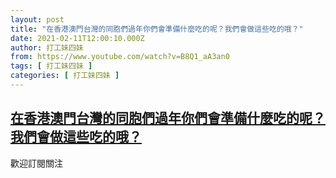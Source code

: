 ```yaml
---
layout: post
title: "在香港澳門台灣的同胞們過年你們會準備什麼吃的呢？我們會做這些吃的哦？"
date: 2021-02-11T12:00:10.000Z
author: 打工妹四妹
from: https://www.youtube.com/watch?v=B8Q1_aA3an0
tags: [ 打工妹四妹 ]
categories: [ 打工妹四妹 ]
---
```

<!--1613044810000-->
[在香港澳門台灣的同胞們過年你們會準備什麼吃的呢？我們會做這些吃的哦？](https://www.youtube.com/watch?v=B8Q1_aA3an0)
------

<div>
歡迎訂閱關注
</div>
